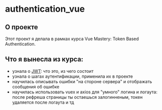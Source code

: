 # authentication_vue

## О проекте 

Этот проект я делала в рамках курса Vue Mastery: Token Based Authentication.

## Что я вынесла из курса: 

- узнала о [JWT](https://jwt.io/introduction/): что это, из чего состоит
- узнала о шагах аутентификации, применила их в проекте
- научилась описывать ошибки "на стороне сервера" и отображать сообщения об ошибке
- научилась использовать vuex и axios для "умного" логина и логаута: после рефреша страницы ты остаешься залогинненым, токен удаляется после логаута и тд
